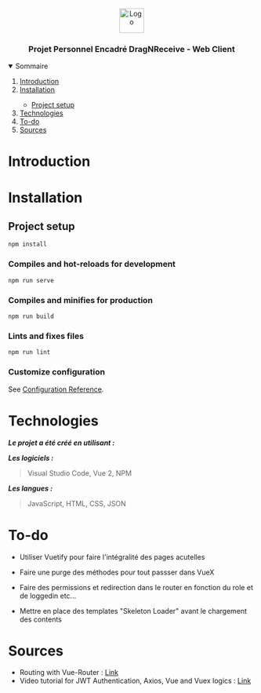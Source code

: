 <br />
<p align="center">
    <img src="https://www.promeo-formation.fr/themes/custom/promeo/img/logos/logo_promeo_white.svg" alt="Logo" height="50px"><br>
    <h3 align="center">Projet Personnel Encadré DragNReceive - Web Client </h3>
        
<details open="open">
  <summary>Sommaire</summary>
  <ol>
    <li>
      <a href="#Introduction">Introduction</a>
    </li>
    <li>
      <a href="#Installation">Installation</a>
    </li>
    <ul>
        <li>
            <a href="#Project-setup">Project setup</a>
        </li>
    </ul>
    <li>
      <a href="#Technologies">Technologies</a>
    </li>
    <li>
      <a href="#To-do">To-do</a>
    </li>
    <li>
      <a href="#Sources">Sources</a>
    </li>
</details> 
    
# Introduction
    


# Installation

## Project setup
```
npm install
```

### Compiles and hot-reloads for development
```
npm run serve
```

### Compiles and minifies for production
```
npm run build
```

### Lints and fixes files
```
npm run lint
```

### Customize configuration
See [Configuration Reference](https://cli.vuejs.org/config/).
    
# Technologies

***Le projet a été créé en utilisant :***

***Les logiciels :***

> Visual Studio Code,
> Vue 2,
> NPM

***Les langues :***

> JavaScript,
> HTML,
> CSS,
> JSON

# To-do

- Utiliser Vuetify pour faire l'intégralité des pages acutelles
- Faire une purge des méthodes pour tout passser dans VueX

- Faire des permissions et redirection dans le router en fonction du role et de loggedin etc...
- Mettre en place des templates "Skeleton Loader" avant le chargement des contents

# Sources

- Routing with Vue-Router : [Link](https://www.vuemastery.com/blog/vue-router-a-tutorial-for-vue-3/)
- Video tutorial for JWT Authentication, Axios, Vue and Vuex logics : [Link](https://youtu.be/uqpM7WVTKI4?list=PLzBCdvbn0AZWnKk55ezv82IwNm7lJcu_N)


